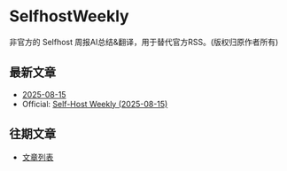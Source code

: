 # SelfhostWeekly

非官方的 Selfhost 周报AI总结&翻译，用于替代官方RSS。(版权归原作者所有)

## 最新文章

* [2025-08-15](2025-08-15-weekly) 
* Official: [Self-Host Weekly (2025-08-15)](https://selfh.st/weekly/2025-08-15/)

## 往期文章

* [文章列表](posts)